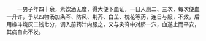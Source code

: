 <!-- { "loadSidebar": true } -->
　　一男子年四十余，素饮酒无度，得大便下血证，一日入厕二、三次，每次便血一升许，予以四物汤加条芩、防风、荆芥、白芷、槐花等药，连日与服，不效，后用橡斗烧灰二钱七分，调入前药汁内服之，又与灸脊中对脐一穴，血遂止而平安，其病自此不发。

　　
